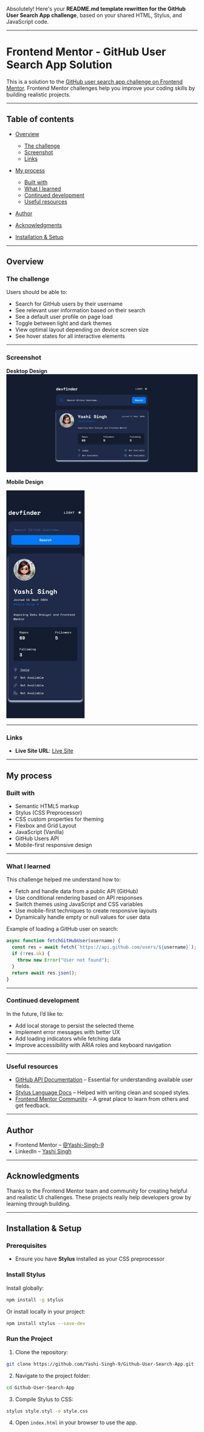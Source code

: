 Absolutely! Here's your **README.md template rewritten for the GitHub User Search App challenge**, based on your shared HTML, Stylus, and JavaScript code.

---

# Frontend Mentor - GitHub User Search App Solution

This is a solution to the [GitHub user search app challenge on Frontend Mentor](https://www.frontendmentor.io/challenges/github-user-search-app-CurE4qGq6). Frontend Mentor challenges help you improve your coding skills by building realistic projects.

---

## Table of contents

* [Overview](#overview)

  * [The challenge](#the-challenge)
  * [Screenshot](#screenshot)
  * [Links](#links)
* [My process](#my-process)

  * [Built with](#built-with)
  * [What I learned](#what-i-learned)
  * [Continued development](#continued-development)
  * [Useful resources](#useful-resources)
* [Author](#author)
* [Acknowledgments](#acknowledgments)
* [Installation & Setup](#installation--setup)

---

## Overview

### The challenge

Users should be able to:

* Search for GitHub users by their username
* See relevant user information based on their search
* See a default user profile on page load
* Toggle between light and dark themes
* View optimal layout depending on device screen size
* See hover states for all interactive elements

---

### Screenshot

**Desktop Design**
![Desktop Design](design/desktop-design.png)

**Mobile Design** 

<img src="design/mobile-design.png" height="600px" alt="Mobile Design">

---

### Links

* **Live Site URL**: [Live Site](https://your-live-site-url.com)

---

## My process

### Built with

* Semantic HTML5 markup
* Stylus (CSS Preprocessor)
* CSS custom properties for theming
* Flexbox and Grid Layout
* JavaScript (Vanilla)
* GitHub Users API
* Mobile-first responsive design

---

### What I learned

This challenge helped me understand how to:

* Fetch and handle data from a public API (GitHub)
* Use conditional rendering based on API responses
* Switch themes using JavaScript and CSS variables
* Use mobile-first techniques to create responsive layouts
* Dynamically handle empty or null values for user data

Example of loading a GitHub user on search:

```js
async function fetchGitHubUser(username) {
  const res = await fetch(`https://api.github.com/users/${username}`);
  if (!res.ok) {
    throw new Error("User not found");
  }
  return await res.json();
}
```

---

### Continued development

In the future, I’d like to:

* Add local storage to persist the selected theme
* Implement error messages with better UX
* Add loading indicators while fetching data
* Improve accessibility with ARIA roles and keyboard navigation

---

### Useful resources

* [GitHub API Documentation](https://docs.github.com/en/rest/users/users) – Essential for understanding available user fields.
* [Stylus Language Docs](https://stylus-lang.com/docs/) – Helped with writing clean and scoped styles.
* [Frontend Mentor Community](https://www.frontendmentor.io) – A great place to learn from others and get feedback.

---

## Author

* Frontend Mentor – [@Yashi-Singh-9](https://www.frontendmentor.io/profile/Yashi-Singh-9)
* LinkedIn – [Yashi Singh](https://www.linkedin.com/in/yashi-singh-b4143a246)

---

## Acknowledgments

Thanks to the Frontend Mentor team and community for creating helpful and realistic UI challenges. These projects really help developers grow by learning through building.

---

## Installation & Setup

### Prerequisites

* Ensure you have **Stylus** installed as your CSS preprocessor

### Install Stylus

Install globally:

```bash
npm install -g stylus
```

Or install locally in your project:

```bash
npm install stylus --save-dev
```

### Run the Project

1. Clone the repository:

```bash
git clone https://github.com/Yashi-Singh-9/Github-User-Search-App.git
```

2. Navigate to the project folder:

```bash
cd Github-User-Search-App
```

3. Compile Stylus to CSS:

```bash
stylus style.styl -o style.css
```

4. Open `index.html` in your browser to use the app.